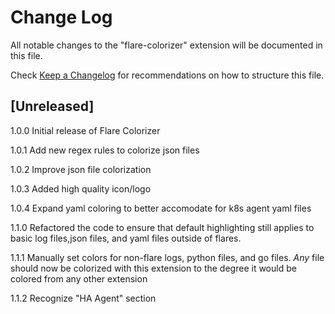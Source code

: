 # Change Log

All notable changes to the "flare-colorizer" extension will be documented in this file.

Check [Keep a Changelog](http://keepachangelog.com/) for recommendations on how to structure this file.

## [Unreleased]


1.0.0
Initial release of Flare Colorizer

1.0.1
Add new regex rules to colorize json files

1.0.2
Improve json file colorization

1.0.3
Added high quality icon/logo

1.0.4
Expand yaml coloring to better accomodate for k8s agent yaml files

1.1.0
Refactored the code to ensure that default highlighting still applies to basic log files,json files, and yaml files outside of flares.

1.1.1
Manually set colors for non-flare logs, python files, and go files. *Any* file should now be colorized with this extension to the degree it would be colored from any other extension

1.1.2
Recognize "HA Agent" section